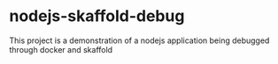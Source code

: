 # nodejs-skaffold-debug
This project is a demonstration of a nodejs application being debugged through docker and skaffold 
